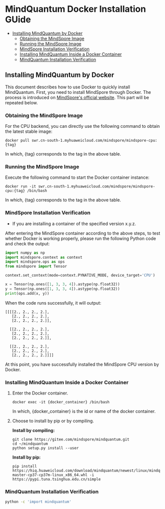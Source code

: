 # MindQuantum Docker Installation GUide

<!-- TOC --->

- [Installing MindQuantum by Docker](#installing-mindquantum-by-docker)
    - [Obtaining the MindSpore Image](#obtaining-the-mindSpore-image)
    - [Running the MindSpore Image](#running-the-mindspore-image)
    - [MindSpore Installation Verification](#mindspore-installation-verification)
    - [Installing MindQuantum Inside a Docker Container](#installing-mindquantum-inside-a-docker-container)
    - [MindQuantum Installation Verification](#mindquantum-installation-verification)

<!-- TOC --->

## Installing MindQuantum by Docker

This document describes how to use Docker to quickly install MindQuantum. First, you need to install MindSpore through Docker. The process is introduced on [MindSpore's official website](https://www.mindspore.cn/install/en). This part will be repeated below.

### Obtaining the MindSpore Image

For the CPU backend, you can directly use the following command to obtain the latest stable image:

```shell
docker pull swr.cn-south-1.myhuaweicloud.com/mindspore/mindspore-cpu:{tag}
```

In which, {tag} corresponds to the tag in the above table.

### Running the MindSpore Image

Execute the following command to start the Docker container instance:

```shell
docker run -it swr.cn-south-1.myhuaweicloud.com/mindspore/mindspore-cpu:{tag} /bin/bash
```

In which, {tag} corresponds to the tag in the above table.

### MindSpore Installation Verification

- If you are installing a container of the specified version x.y.z.

After entering the MindSpore container according to the above steps, to test whether Docker is working properly, please run the following Python code and check the output:

```python
import numpy as np
import mindspore.context as context
import mindspore.ops as ops
from mindspore import Tensor

context.set_context(mode=context.PYNATIVE_MODE, device_target='CPU')

x = Tensor(np.ones([1, 3, 3, 4]).astype(np.float32))
y = Tensor(np.ones([1, 3, 3, 4]).astype(np.float32))
print(ops.add(x, y))
```

When the code runs successfully, it will output:

```text
[[[[2., 2., 2., 2.],
   [2., 2., 2., 2.],
   [2., 2., 2., 2.]],

  [[2., 2., 2., 2.],
   [2., 2., 2., 2.],
   [2., 2., 2., 2.]],

  [[2., 2., 2., 2.],
   [2., 2., 2., 2.],
   [2., 2., 2., 2.]]]]
```

At this point, you have successfully installed the MindSpore CPU version by Docker.

### Installing MindQuantum Inside a Docker Container

1. Enter the Docker container.

    ```shell
    docker exec -it {docker_container} /bin/bash
    ```

    In which, {docker_container} is the id or name of the docker container.

2. Choose to install by pip or by compiling.

    **Install by compiling:**

    ```shell
    git clone https://gitee.com/mindspore/mindquantum.git
    cd ~/mindquantum
    python setup.py install --user
    ```

    **Install by pip:**

    ```shell
    pip install https://hiq.huaweicloud.com/download/mindquantum/newest/linux/mindquantum-master-cp37-cp37m-linux_x86_64.whl -i https://pypi.tuna.tsinghua.edu.cn/simple
    ```

### MindQuantum Installation Verification

```bash
python -c 'import mindquantum'
```
